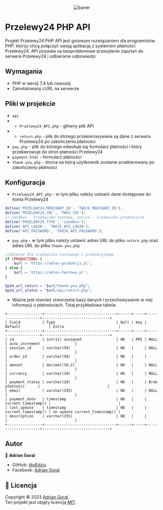 <p align="center"><img src="https://user-images.githubusercontent.com/50357817/235327287-855a8f33-b5cf-42c3-bc1c-98a35c47c2cf.svg" alt="baner"></p>

# Przelewy24 PHP API

Projekt Przelewy24 PHP API jest gotowym rozwiązaniem dla programistów PHP, którzy chcą połączyć swoją aplikację z systemem płatności Przelewy24. API pozwala na bezproblemowe przesyłanie zapytań do serwera Przelewy24 i odbieranie odpowiedzi.

## Wymagania

- PHP w wersji 7.4 lub nowszej
- Zainstalowany cURL na serwerze

## Pliki w projekcie

- `api`
- - `Przelewy24_API.php` - główny plik API
- - `return.php` - plik do którego przekierowywane są dane z serwera Przelewy24 po zakończeniu płatności
- `pay.php` - plik do którego odwołuje się formularz płatności i który przekierowuje do stron płatności Przelewy24
- `payment.html` - formularz płatności
- `thank-you.php` - strona na którą użytkownik zostanie przekierowany po zakończeniu płatności

## Konfiguracja

- `Przelewy24_API.php` - w tym pliku należy ustawić dane dostępowe do konta Przelewy24

```php
define('PRZELEWY24_MERCHANT_ID', 'TWOJE_MERCHANT_ID');
define('PRZELEWY24_CRC', 'TWÓJ_CRC');
// sandbox - środowisko testowe, secure - środowisko produkcyjne
define('PRZELEWY24_TYPE', 'sandbox');
define('API_LOGIN', 'TWOJE_API_LOGIN');
define('API_PASSWORD', 'TWOJE_API_PASSWORD');
```

- `pay.php` - w tym pliku należy ustawić adres URL do pliku `return.php` oraz adres URL do pliku `thank-you.php`

```php
//Zmienne dla środowiska testowego i produkcyjnego
if (PRODUCTION) {
    $url = 'https://adres-produkcja.pl';
} else {
    $url = 'https://adres-testowy.pl';
}

$p24_url_return = "$url/thank-you.php";
$p24_url_status = "$url/api/return.php";
```

- Ważne jest również utworzenie bazy danych i przechowywanie w niej informacji o płatnościach. Tutaj przykładowa tabela:

```
+----------------+---------------------------------+------+-----+---------------------+-------------------------------+
| Field          | Type                            | Null | Key | Default             | Extra                         |
+----------------+---------------------------------+------+-----+---------------------+-------------------------------+
| id             | int(11) unsigned                | NO   | PRI | NULL                | auto_increment                |
| session_id     | varchar(50)                     | NO   |     | NULL                |                               |
| order_id       | varchar(50)                     | NO   |     | -                   |                               |
| amount         | decimal(10,2)                   | NO   |     | NULL                |                               |
| currency       | varchar(10)                     | NO   |     | NULL                |                               |
| payment_status | varchar(20)                     | NO   |     | Brak płatności      |                               |
| email          | varchar(255)                    | NO   |     | NULL                |                               |
| payment_date   | timestamp                       | NO   |     | current_timestamp() |                               |
| last_update    | timestamp                       | NO   |     | current_timestamp() | on update current_timestamp() |
| description    | varchar(255)                    | NO   |     |                     |                               |
+----------------+---------------------------------+------+-----+---------------------+-------------------------------+
```

## Autor

👤 **Adrian Goral**

* GitHub: [@xEdziu](https://github.com/xEdziu)
* Facebook: [Adrian Goral](https://www.facebook.com/adrian.goral.6)

## 📝 Licencja

Copyright © 2023 [Adrian Goral](https://github.com/xEdziu). <br />
Ten projekt jest objęty licencją [MIT](https://github.com/WebAce-Group/Przelewy24-PHP-API/blob/main/LICENSE).

